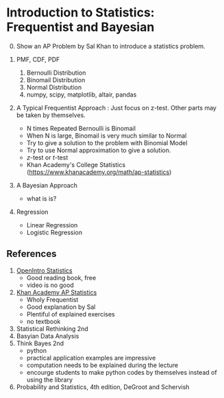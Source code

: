 # Introduction to Statistics: Frequentist and Bayesian

0. Show an AP Problem by Sal Khan to introduce a statistics problem.
1. PMF, CDF, PDF
    1. Bernoulli Distribution
    1. Binomail Distribution
    1. Normal Distribution
    1. numpy, scipy, matplotlib, altair, pandas
    
2. A Typical Frequentist Approach  : Just focus on z-test. Other parts may be taken by themselves.
    - N times Repeated Bernoulli is Binomail
    - When N is large, Binomail is very much similar to Normal
    - Try to give a solution to the problem with Binomial Model
    - Try to use Normal approximation to give a solution. 
    - $z$-test or $t$-test
    - Khan Academy's College Statistics (https://www.khanacademy.org/math/ap-statistics)
    
3. A Bayesian Approach
    - what is is?

4. Regression
    - Linear Regression
    - Logistic Regression
    
    
## References
1. [OpenIntro Statistics](https://www.openintro.org/book/stat/) 
    - Good reading book, free
    - video is no good
1. [Khan Academy AP Statistics](https://www.khanacademy.org/math/ap-statistics) 
    - Wholy Frequentist
    - Good explanation by Sal
    - Plentiful of explained exercises
    - no textbook
2. Statistical Rethinking 2nd
3. Basyian Data Analysis
4. Think Bayes 2nd
    - python
    - practical application examples are impressive
    - computation needs to be explained during the lecture
    - encourge students to make python codes by themselves instead of using the library
5. Probability and Statistics, 4th edition, DeGroot and Schervish
